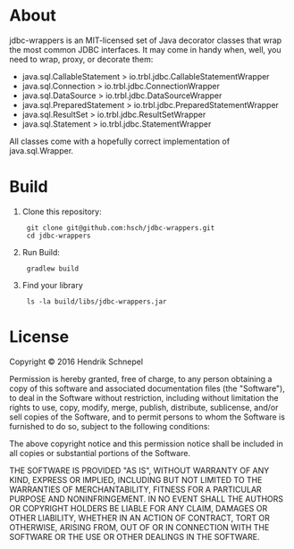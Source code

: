 # About

jdbc-wrappers is an MIT-licensed set of Java decorator classes that wrap
the most common JDBC interfaces. It may come in handy when, well, you need
to wrap, proxy, or decorate them:

- java.sql.CallableStatement > io.trbl.jdbc.CallableStatementWrapper
- java.sql.Connection > io.trbl.jdbc.ConnectionWrapper
- java.sql.DataSource > io.trbl.jdbc.DataSourceWrapper
- java.sql.PreparedStatement > io.trbl.jdbc.PreparedStatementWrapper
- java.sql.ResultSet > io.trbl.jdbc.ResultSetWrapper
- java.sql.Statement > io.trbl.jdbc.StatementWrapper

All classes come with a hopefully correct implementation of java.sql.Wrapper.

# Build

1. Clone this repository:
       
        git clone git@github.com:hsch/jdbc-wrappers.git
        cd jdbc-wrappers

2. Run Build:
       
        gradlew build
       
3. Find your library
        
        ls -la build/libs/jdbc-wrappers.jar


# License

Copyright &copy; 2016 Hendrik Schnepel

Permission is hereby granted, free of charge, to any person obtaining a copy
of this software and associated documentation files (the "Software"), to deal
in the Software without restriction, including without limitation the rights
to use, copy, modify, merge, publish, distribute, sublicense, and/or sell
copies of the Software, and to permit persons to whom the Software is
furnished to do so, subject to the following conditions:

The above copyright notice and this permission notice shall be included in all
copies or substantial portions of the Software.

THE SOFTWARE IS PROVIDED "AS IS", WITHOUT WARRANTY OF ANY KIND, EXPRESS OR
IMPLIED, INCLUDING BUT NOT LIMITED TO THE WARRANTIES OF MERCHANTABILITY,
FITNESS FOR A PARTICULAR PURPOSE AND NONINFRINGEMENT. IN NO EVENT SHALL THE
AUTHORS OR COPYRIGHT HOLDERS BE LIABLE FOR ANY CLAIM, DAMAGES OR OTHER
LIABILITY, WHETHER IN AN ACTION OF CONTRACT, TORT OR OTHERWISE, ARISING FROM,
OUT OF OR IN CONNECTION WITH THE SOFTWARE OR THE USE OR OTHER DEALINGS IN THE
SOFTWARE.
